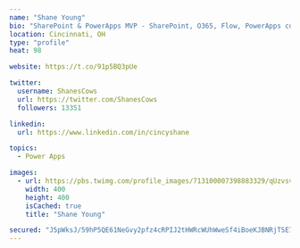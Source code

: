 ```yaml
---
name: "Shane Young"
bio: "SharePoint & PowerApps MVP - SharePoint, O365, Flow, PowerApps consulting? @PowerApps911 | Pure Snark? You found it."
location: Cincinnati, OH
type: "profile"
heat: 98

website: https://t.co/91p5BQ3pUe

twitter:
  username: ShanesCows
  url: https://twitter.com/ShanesCows
  followers: 13351

linkedin:
  url: https://www.linkedin.com/in/cincyshane

topics:
  - Power Apps

images:
  - url: https://pbs.twimg.com/profile_images/713100007398883329/qUzvsvQ3_400x400.jpg
    width: 400
    height: 400
    isCached: true
    title: "Shane Young"

secured: "J5pWksJ/59hP5QE61NeGvy2pfz4cRPIJ2tHWRcWUhWweSf4iBoeKJBNRjTSE7Yw2DFjHhH5MmL8Nz8WEjXmhuTPQr0LQybI4YRQz//IZ99i+MlKsEaavrvzBOxh4Q9uRsCX4apE+h95jhrctkxDlrO5SqdfXzMD6o2Ji97mnWdqXS3Nr3UyctpCsYgRHpAv+V9LYoX4yb1E/mvzYoP2y6rH2AxaYaCJq7m3Sfx/nXkxwtvcUK0nuoQwq/SZO5sR7HyW8KDwSYK4pCpB9NNl9hYpApbu2nFdLgC/0Ir6CFlzLEQ12bx1QANXP5IE8GJYp+OvAecAtL5RI+pxK8RY1CrWaGMO+f7GWtu2QAUVvG6r9f2X0/axDd7fsOuh12iRBj09jk1DasRJlYECDBRU+pGQO7MmfYOP59nOkCcR8ANY=;bmPrUqhLG0s95OOnKvmMaA=="
---
```


